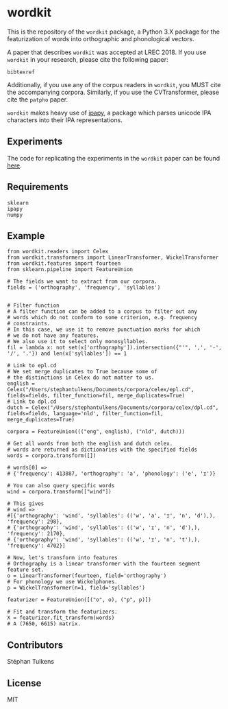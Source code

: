 # wordkit

This is the repository of the `wordkit` package, a Python 3.X package for the featurization of words into orthographic and phonological vectors.

A paper that describes `wordkit` was accepted at LREC 2018.
If you use `wordkit` in your research, please cite the following paper:

```
bibtexref
```

Additionally, if you use any of the corpus readers in `wordkit`, you MUST cite the accompanying corpora. Similarly, if you use the CVTransformer, please cite the `patpho` paper.

`wordkit` makes heavy use of [ipapy](https://github.com/pettarin/ipapy), a package which parses unicode IPA characters into their IPA representations.

## Experiments

The code for replicating the experiments in the `wordkit` paper can be found [here](https://github.com/stephantul/lrec2018).

## Requirements

```
sklearn
ipapy
numpy
```

## Example

```python3
from wordkit.readers import Celex
from wordkit.transformers import LinearTransformer, WickelTransformer
from wordkit.features import fourteen
from sklearn.pipeline import FeatureUnion

# The fields we want to extract from our corpora.
fields = ('orthography', 'frequency', 'syllables')


# Filter function
# A filter function can be added to a corpus to filter out any
# words which do not conform to some criterion, e.g. frequency
# constraints.
# In this case, we use it to remove punctuation marks for which
# we do not have any features.
# We also use it to select only monosyllables.
fil = lambda x: not set(x['orthography']).intersection({"'", ',', '-', '/', '.'}) and len(x['syllables']) == 1

# Link to epl.cd
# We set merge duplicates to True because some of
# the distinctions in Celex do not matter to us.
english = Celex("/Users/stephantulkens/Documents/corpora/celex/epl.cd", fields=fields, filter_function=fil, merge_duplicates=True)
# Link to dpl.cd
dutch = Celex("/Users/stephantulkens/Documents/corpora/celex/dpl.cd", fields=fields, language='nld', filter_function=fil, merge_duplicates=True)

corpora = FeatureUnion((("eng", english), ("nld", dutch)))

# Get all words from both the english and dutch celex.
# words are returned as dictionaries with the specified fields
words = corpora.transform([])

# words[0] =>
# {'frequency': 413887, 'orthography': 'a', 'phonology': ('e', 'ɪ')}

# You can also query specific words
wind = corpora.transform(["wind"])

# This gives
# wind =>
#[{'orthography': 'wind', 'syllables': (('w', 'a', 'ɪ', 'n', 'd'),), 'frequency': 298},
# {'orthography': 'wind', 'syllables': (('w', 'ɪ', 'n', 'd'),), 'frequency': 2170},
# {'orthography': 'wind', 'syllables': (('w', 'ɪ', 'n', 't'),), 'frequency': 4702}]

# Now, let's transform into features
# Orthography is a linear transformer with the fourteen segment feature set.
o = LinearTransformer(fourteen, field='orthography')
# For phonology we use Wickelphones.
p = WickelTransformer(n=1, field='syllables')

featurizer = FeatureUnion([("o", o), ("p", p)])

# Fit and transform the featurizers.
X = featurizer.fit_transform(words)
# A (7650, 6615) matrix.

```

## Contributors

Stéphan Tulkens

## License

MIT
